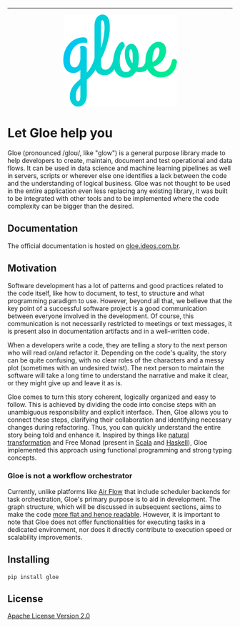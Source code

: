 ***

<div align="center">
  <img src="https://github.com/ideos/gloe/raw/main/docs/source/_static/assets/gloe-logo.png"><br>
</div>

Let Gloe help you
===

Gloe (pronounced /ɡloʊ/, like "glow") is a general purpose library made to help developers to create, maintain, document and test operational and data flows. It can be used in data science and machine learning pipelines as well in servers, scripts or wherever else one identifies a lack between the code and the understanding of logical business. Gloe was not thought to be used in the entire application even less replacing any existing library, it was built to be integrated with other tools and to be implemented where the code complexity can be bigger than the desired.

## Documentation

The official documentation is hosted on [gloe.ideos.com.br](https://gloe.ideos.com.br).

## Motivation

Software development has a lot of patterns and good practices related to the code itself, like how to document, to test, to structure and what programming paradigm to use. However, beyond all that, we believe that the key point of a successful software project is a good communication between everyone involved in the development. Of course, this communication is not necessarily restricted to meetings or text messages, it is present also in documentation artifacts and in a well-written code.

When a developers write a code, they are telling a story to the next person who will read or/and refactor it. Depending on the code's quality, the story can be quite confusing, with no clear roles of the characters and a messy plot (sometimes with an undesired twist). The next person to maintain the software will take a long time to understand the narrative and make it clear, or they might give up and leave it as is.



Gloe comes to turn this story coherent, logically organized and easy to follow. This is achieved by dividing the code into concise steps with an unambiguous responsibility and explicit interface. Then, Gloe allows you to connect these steps, clarifying their collaboration and identifying necessary changes during refactoring. Thus, you can quickly understand the entire story being told and enhance it. Inspired by things like [natural transformation](https://ncatlab.org/nlab/show/natural+transformation) and Free Monad (present in [Scala](https://typelevel.org/cats/datatypes/freemonad.html) and [Haskell](https://serokell.io/blog/introduction-to-free-monads)), Gloe implemented this approach using functional programming and strong typing concepts.

### Gloe is not a workflow orchestrator

Currently, unlike platforms like [Air Flow](https://airflow.apache.org/) that include scheduler backends for task orchestration, Gloe's primary purpose is to aid in development. The graph structure, which will be discussed in subsequent sections, aims to make the code [more flat and hence readable](https://en.wikibooks.org/wiki/Computer_Programming/Coding_Style/Minimize_nesting). However, it is important to note that Gloe does not offer functionalities for executing tasks in a dedicated environment, nor does it directly contribute to execution speed or scalability improvements.

## Installing

```shell
pip install gloe
```

## License

[Apache License Version 2.0](https://github.com/ideos/gloe/blob/main/LICENSE)